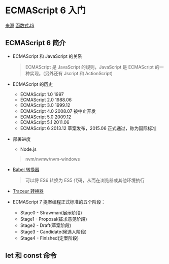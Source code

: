 
# ECMAScript 6 入门
[来源](http://es6.ruanyifeng.com/)
[函数式JS](http://web.jobbole.com/72810/)

## ECMAScript 6 简介

* ECMAScript 和 JavaScript 的关系   

    > ECMAScript 是 JavaScript 的规则，JavaScript 是 ECMAScript 的一种实现。(另外还有 Jscript 和 ActionScript)
* ECMAScript 的历史
    - ECMAScript 1.0 1997
    - ECMAScript 2.0 1988.06
    - ECMAScript 3.0 1999.12
    - ECMAScript 4.0 2008.07 被中止开发
    - ECMAScript 5.0 2009.12 
    - ECMAScript 5.1 2011.06
    - ECMAScript 6   2013.12 草案发布，2015.06 正式通过，称为国际标准
* 部署进度
    - Node.js
    
    > nvm/nvmw/nvm-windows
* [Babel 转换器](https://babeljs.io/)

    > 可以将 ES6 转换为 ES5 代码，从而在浏览器或其他环境执行
* [Traceur 转换器](https://github.com/google/traceur-compiler)
* ECMAScript 7
    提案编程正式标准的五个阶段：
    - Stage0 - Strawman(展示阶段)
    - Stage1 - Proposal(征求意见阶段)
    - Stage2 - Draft(草案阶段)
    - Stage3 - Candidate(候选人阶段)
    - Stage4 - Finished(定案阶段)

## let 和 const 命令